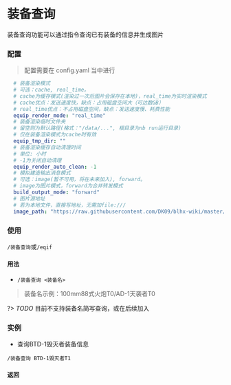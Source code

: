 # 装备查询

装备查询功能可以通过指令查询已有装备的信息并生成图片

### 配置
> 配置需要在 config.yaml 当中进行

```yaml
  # 装备渲染模式
  # 可选：cache, real_time。
  # cache为缓存模式(渲染过一次后图片会保存在本地)，real_time为实时渲染模式
  # cache优点：发送速度快，缺点：占用磁盘空间大（可达数GB）
  # real_time优点：不占用磁盘空间，缺点：发送速度慢、耗费性能
  equip_render_mode: "real_time"
  # 装备渲染临时文件夹
  # 留空则为默认路径(格式："/data/...", 根目录为nb run运行目录)
  # 仅在装备渲染模式为cache时有效
  equip_tmp_dir: ""
  # 装备渲染缓存自动清理时间
  # 单位: 小时
  # -1为关闭自动清理
  equip_render_auto_clean: -1
  # 模拟建造输出消息模式
  # 可选：image(暂不可用，将在未来加入), forward。
  # image为图片模式，forward为合并转发模式
  build_output_mode: "forward"
  # 图片源地址
  # 若为本地文件，直接写地址，无需加file:///
  image_path: "https://raw.githubusercontent.com/DK09/blhx-wiki/master/image"
```

### 使用

`/装备查询`或`/eqif`

#### 用法
- `/装备查询 <装备名>`

> 装备名示例：100mm88式火炮T0/AD-1天袭者T0

?> _TODO_ 目前不支持装备名简写查询，或在后续加入

### 实例
- 查询BTD-1毁灭者装备信息
```shell
/装备查询 BTD-1毁灭者T1
```
#### 返回
```text

```